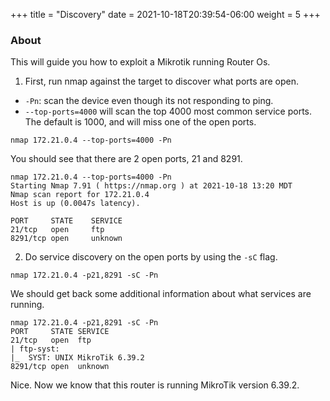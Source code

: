 +++
title = "Discovery"
date = 2021-10-18T20:39:54-06:00
weight = 5
+++

### About

This will guide you how to exploit a Mikrotik running Router Os.


1. First, run nmap against the target to discover what ports are open.
- `-Pn`: scan the device even though its not responding to ping.
- `--top-ports=4000` will scan the top 4000 most common service ports. The default is 1000, and will miss one of the open ports.

```
nmap 172.21.0.4 --top-ports=4000 -Pn
```

You should see that there are 2 open ports, 21 and 8291.
```
nmap 172.21.0.4 --top-ports=4000 -Pn
Starting Nmap 7.91 ( https://nmap.org ) at 2021-10-18 13:20 MDT
Nmap scan report for 172.21.0.4
Host is up (0.0047s latency).

PORT     STATE    SERVICE
21/tcp   open     ftp
8291/tcp open     unknown
```

2. Do service discovery on the open ports by using the `-sC` flag.
```
nmap 172.21.0.4 -p21,8291 -sC -Pn
```

We should get back some additional information about what services are running.

```
nmap 172.21.0.4 -p21,8291 -sC -Pn
PORT     STATE SERVICE
21/tcp   open  ftp
| ftp-syst:
|_  SYST: UNIX MikroTik 6.39.2
8291/tcp open  unknown
```

Nice. Now we know that this router is running MikroTik version 6.39.2.
